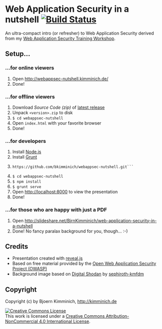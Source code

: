 # Web Application Security in a nutshell [![Build Status](https://travis-ci.org/bkimminich/webappsec-nutshell.png?branch=master)](https://travis-ci.org/bkimminich/webappsec-nutshell)

An ultra-compact intro (or refresher) to Web Application Security
derived from my
[Web Application Security Training Workshop](http://de.slideshare.net/BjrnKimminich/web-application-security-21684264).

## Setup...

### ...for online viewers

1. Open <http://webappsec-nutshell.kimminich.de/>
2. Done!

### ...for offline viewers

1. Download _Source Code (zip)_ of
   [latest release](https://github.com/bkimminich/webappsec-nutshell/releases/latest)
2. Unpack ```<version>.zip``` to disk
3. ```$ cd webappsec-nutshell```
4. Open ```index.html``` with your favorite browser
5. Done!

### ...for developers

1. Install [Node.js](http://nodejs.org/)
2. Install
   [Grunt](http://gruntjs.com/getting-started#installing-the-cli)
3. ```$ git clone
   https://github.com/bkimminich/webappsec-nutshell.git```
4. ```$ cd webappsec-nutshell```
5. ```$ npm install```
6. ```$ grunt serve```
7. Open <http://localhost:8000> to view the presentation
8. Done!

### ...for those who are happy with just a PDF

1. Open
   <http://slideshare.net/BjrnKimminich/web-application-security-in-a-nutshell>
2. Done! No fancy paralax background for you, though... :-)

## Credits

- Presentation created with
  [reveal.js](https://github.com/hakimel/reveal.js)
- Based on free material provided by the
  [Open Web Application Security Project (OWASP)](https://owasp.org)
- Background image based on
  [Digital Shodan](http://sephiroth-kmfdm.deviantart.com/art/Digital-Shodan-56013493)
  by [sephiroth-kmfdm](http://sephiroth-kmfdm.deviantart.com/)

## Copyright

Copyright (c) by Bjoern Kimminich, http://kimminich.de

<a rel="license"
href="http://creativecommons.org/licenses/by-nc/4.0/"><img alt="Creative
Commons License" style="border-width:0"
src="https://i.creativecommons.org/l/by-nc/4.0/88x31.png" /></a><br
/>This work is licensed under a <a rel="license"
href="http://creativecommons.org/licenses/by-nc/4.0/">Creative Commons
Attribution-NonCommercial 4.0 International License</a>.
